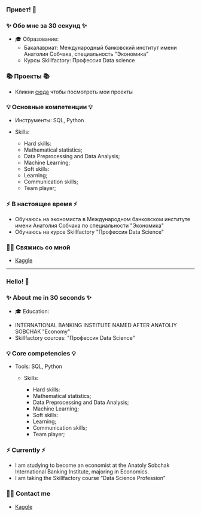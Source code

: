 ### Привет! 👋

### ✨ Обо мне за 30 секунд ✨ 
* 🎓 Образование:
  - Бакалавриат: Международный банковский институт имени Анатолия Собчака, специальность "Экономика"
  - Курсы Skillfactory: Профессия Data science

### 📚 Проекты 📚

* Кликни [сюда](https://github.com/dushins/learning_ds) чтобы посмотреть мои проекты

### 💡 Основные компетенции 💡
- Инструменты: SQL, Python
- Skills: 
    * Hard skills:

    - Mathematical statistics;
    - Data Preprocessing and Data Analysis;
    - Machine Learning;

    * Soft skills:

    - Learning;
    - Communication skills;
    - Team player;

### ⚡️ В настоящее время ⚡️
- Обучаюсь на экономиста в Международном банковском институте имени Анатолия Собчака по специальности "Экономика"
- Обучаюсь на курсе Skillfactory "Профессия Data Science"


### 🙌🏻 Свяжись со мной
- [Kaggle](https://www.kaggle.com/semendushin)

---

### Hello! 👋

### ✨ About me in 30 seconds ✨ 
* 🎓 Education:
 - INTERNATIONAL BANKING INSTITUTE NAMED AFTER ANATOLIY SOBCHAK "Economy"
 - Skillfactory cources: "Профессия Data Science"
### 💡 Core competencies 💡
- Tools: SQL, Python
  - Skills:
     * Hard skills:

    - Mathematical statistics;
    - Data Preprocessing and Data Analysis;
    - Machine Learning;

    * Soft skills:

    - Learning;
    - Communication skills;
    - Team player;



### ⚡️ Currently ⚡️
- I am studying to become an economist at the Anatoly Sobchak International Banking Institute, majoring in Economics.
- I am taking the Skillfactory course “Data Science Profession”


### 🙌🏻 Contact me
- [Kaggle](https://www.kaggle.com/semendushin)
